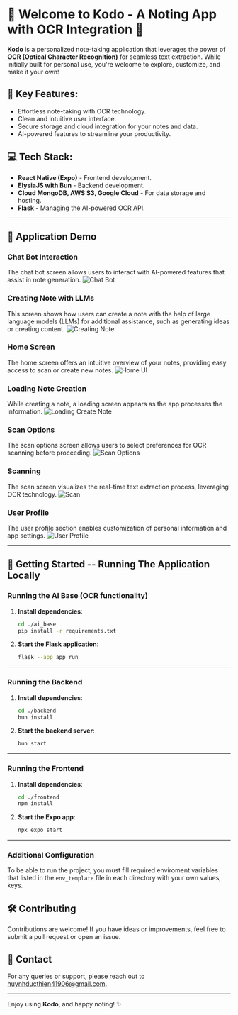 # 🎉 Welcome to **Kodo** - A Noting App with OCR Integration 👋

**Kodo** is a personalized note-taking application that leverages the power of **OCR (Optical Character Recognition)** for seamless text extraction. While initially built for personal use, you're welcome to explore, customize, and make it your own!

## 🌟 Key Features:
- Effortless note-taking with OCR technology.
- Clean and intuitive user interface.
- Secure storage and cloud integration for your notes and data.
- AI-powered features to streamline your productivity.

## 💻 Tech Stack:
- **React Native (Expo)** - Frontend development.
- **ElysiaJS with Bun** - Backend development.
- **Cloud MongoDB, AWS S3, Google Cloud** - For data storage and hosting.
- **Flask** - Managing the AI-powered OCR API.

---
## 📱 Application Demo

### Chat Bot Interaction
The chat bot screen allows users to interact with AI-powered features that assist in note generation.
![Chat Bot](./demo/chat_bot.png)

### Creating Note with LLMs
This screen shows how users can create a note with the help of large language models (LLMs) for additional assistance, such as generating ideas or creating content.
![Creating Note](./demo/creating_note_with_llms.png)

### Home Screen
The home screen offers an intuitive overview of your notes, providing easy access to scan or create new notes.
![Home UI](./demo/home_ui.png)

### Loading Note Creation
While creating a note, a loading screen appears as the app processes the information.
![Loading Create Note](./demo/loading_create_note.png)

### Scan Options
The scan options screen allows users to select preferences for OCR scanning before proceeding.
![Scan Options](./demo/scan_option.png)

### Scanning
The scan screen visualizes the real-time text extraction process, leveraging OCR technology.
![Scan](./demo/scan.png)

### User Profile
The user profile section enables customization of personal information and app settings.
![User Profile](./demo/user_profile.png)

---

## 🚀 Getting Started -- Running The Application Locally

### Running the AI Base (OCR functionality)

1. **Install dependencies**:
    ```bash
    cd ./ai_base
    pip install -r requirements.txt
    ```

2. **Start the Flask application**:
    ```bash
    flask --app app run
    ```

---

### Running the Backend

1. **Install dependencies**:
    ```bash
    cd ./backend
    bun install
    ```

2. **Start the backend server**:
    ```bash
    bun start
    ```

---

### Running the Frontend

1. **Install dependencies**:
    ```bash
    cd ./frontend
    npm install
    ```

2. **Start the Expo app**:
    ```bash
    npx expo start
    ```

---

### Additional Configuration
To be able to run the project, you must fill required enviroment variables that listed in the `env_template` file in each directory with your own values, keys.

## 🛠️ Contributing

Contributions are welcome! If you have ideas or improvements, feel free to submit a pull request or open an issue.

## 📧 Contact

For any queries or support, please reach out to [huynhducthien41906@gmail.com](mailto:huynhducthien41906@gmail.com).

---

Enjoy using **Kodo**, and happy noting! ✨
